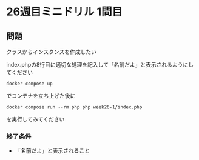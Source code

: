 # 26週目ミニドリル 1問目

## 問題

クラスからインスタンスを作成したい

index.phpの8行目に適切な処理を記入して「名前だよ」と表示されるようにしてください

```
docker compose up
```

でコンテナを立ち上げた後に

```
docker compose run --rm php php week26-1/index.php
```

を実行してみてください

### 終了条件
  - 「名前だよ」と表示されること
